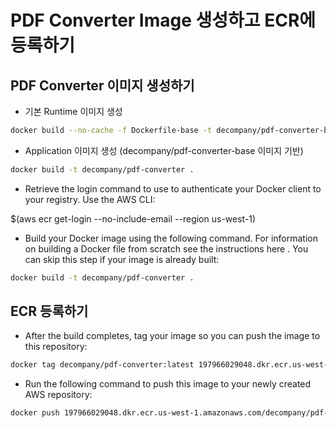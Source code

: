 PDF Converter Image 생성하고 ECR에 등록하기
====

## PDF Converter 이미지 생성하기

* 기본 Runtime 이미지 생성

```bash
docker build --no-cache -f Dockerfile-base -t decompany/pdf-converter-base .
```

* Application 이미지 생성 (decompany/pdf-converter-base 이미지 기반)

```bash
docker build -t decompany/pdf-converter .
```

* Retrieve the login command to use to authenticate your Docker client to your registry.
Use the AWS CLI:

$(aws ecr get-login --no-include-email --region us-west-1)

* Build your Docker image using the following command. For information on building a Docker file from scratch see the instructions here . You can skip this step if your image is already built:

```bash
docker build -t decompany/pdf-converter .
```

## ECR 등록하기

* After the build completes, tag your image so you can push the image to this repository:
```bash
docker tag decompany/pdf-converter:latest 197966029048.dkr.ecr.us-west-1.amazonaws.com/decompany/pdf-converter:latest
```

* Run the following command to push this image to your newly created AWS repository:

```bash
docker push 197966029048.dkr.ecr.us-west-1.amazonaws.com/decompany/pdf-converter:latest
```